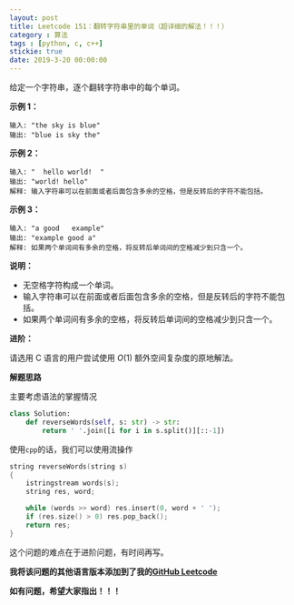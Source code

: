 ```yaml
---
layout: post
title: Leetcode 151：翻转字符串里的单词（超详细的解法！！！）
category : 算法
tags : [python, c, c++]
stickie: true
date: 2019-3-20 00:00:00
---
```


给定一个字符串，逐个翻转字符串中的每个单词。

**示例 1：**

```
输入: "the sky is blue"
输出: "blue is sky the"
```

**示例 2：**

```
输入: "  hello world!  "
输出: "world! hello"
解释: 输入字符串可以在前面或者后面包含多余的空格，但是反转后的字符不能包括。
```

**示例 3：**

```
输入: "a good   example"
输出: "example good a"
解释: 如果两个单词间有多余的空格，将反转后单词间的空格减少到只含一个。
```

**说明：**

- 无空格字符构成一个单词。
- 输入字符串可以在前面或者后面包含多余的空格，但是反转后的字符不能包括。
- 如果两个单词间有多余的空格，将反转后单词间的空格减少到只含一个。

**进阶：**

请选用 C 语言的用户尝试使用 *O*(1) 额外空间复杂度的原地解法。

**解题思路**

主要考虑语法的掌握情况

```python
class Solution:
    def reverseWords(self, s: str) -> str:
        return ' '.join([i for i in s.split()][::-1])
```

使用`cpp`的话，我们可以使用流操作

```cpp
string reverseWords(string s) 
{
    istringstream words(s);
    string res, word;

    while (words >> word) res.insert(0, word + ' ');
    if (res.size() > 0) res.pop_back();
    return res;
}
```

这个问题的难点在于进阶问题，有时间再写。

**我将该问题的其他语言版本添加到了我的[GitHub Leetcode](https://github.com/luliyucoordinate/Leetcode)**

**如有问题，希望大家指出！！！**